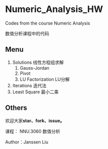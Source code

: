 # Numeric_Analysis_HW
Codes from the course Numeric Analysis

数值分析课程中的代码



## Menu

1. Solutions 线性方程组求解 
   1. Gauss-Jordan 
   2. Pivot 
   3. LU Factorization LU分解
2. Iterations 迭代法
3. Least Square 最小二乘



## Others

欢迎大家**star、fork、issue。**

课程： NNU.3060 数值分析 

Author：Janssen Liu

